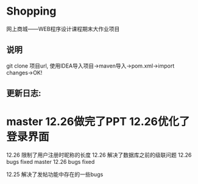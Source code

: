 # Shopping
网上商城——WEB程序设计课程期末大作业项目
## 说明
git clone 项目url, 使用IDEA导入项目->maven导入->pom.xml->import changes->OK!
## 更新日志:
 master
12.26做完了PPT
12.26优化了登录界面
=======
12.26 限制了用户注册时昵称的长度
12.26 解决了数据库之前的级联问题
12.26 bugs fixed
 master
12.26 bugs fixed

12.25 解决了发帖功能中存在的一些bugs
